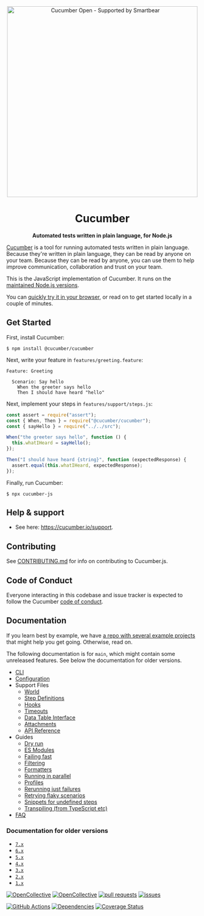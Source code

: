 <div align="center">
  <img src="https://raw.githubusercontent.com/cucumber/cucumber-js/main/docs/logo.png" alt="Cucumber Open - Supported by Smartbear" width="500" />
</div>
<h1 align="center">Cucumber</h1>
<p align="center">
  <b>Automated tests written in plain language, for Node.js</b>
</p>

[Cucumber](https://cucumber.io) is a tool for running automated tests written in plain language. Because they're
written in plain language, they can be read by anyone on your team. Because they can be
read by anyone, you can use them to help improve communication, collaboration and trust on
your team.

This is the JavaScript implementation of Cucumber. It runs on the [maintained Node.js versions](https://github.com/nodejs/Release).

You can [quickly try it in your browser](https://codesandbox.io/s/cucumber-js-demo-2p3vrl?file=/features/greeting.feature), or read on to get started locally in a couple of minutes.

## Get Started

First, install Cucumber:

```shell
$ npm install @cucumber/cucumber
```

Next, write your feature in `features/greeting.feature`:

```gherkin
Feature: Greeting

  Scenario: Say hello
    When the greeter says hello
    Then I should have heard "hello"
```

Next, implement your steps in `features/support/steps.js`:

```js
const assert = require("assert");
const { When, Then } = require("@cucumber/cucumber");
const { sayHello } = require("../../src");

When("the greeter says hello", function () {
  this.whatIHeard = sayHello();
});

Then("I should have heard {string}", function (expectedResponse) {
  assert.equal(this.whatIHeard, expectedResponse);
});
```

Finally, run Cucumber:

```shell
$ npx cucumber-js
```

## Help & support

* See here: https://cucumber.io/support.

## Contributing

See [CONTRIBUTING.md](CONTRIBUTING.md) for info on contributing to Cucumber.js.

## Code of Conduct

Everyone interacting in this codebase and issue tracker is expected to follow the Cucumber [code of conduct](https://github.com/cucumber/cucumber/blob/master/CODE_OF_CONDUCT.md).

## Documentation

If you learn best by example, we have [a repo with several example projects](https://github.com/cucumber-examples/cucumber-js-examples) that might help you get going. Otherwise, read on.

The following documentation is for `main`, which might contain some unreleased features. See below the documentation for older versions.

* [CLI](./docs/cli.md)
* [Configuration](./docs/configuration.md)
* Support Files
  * [World](./docs/support_files/world.md)
  * [Step Definitions](./docs/support_files/step_definitions.md)
  * [Hooks](./docs/support_files/hooks.md)
  * [Timeouts](./docs/support_files/timeouts.md)
  * [Data Table Interface](./docs/support_files/data_table_interface.md)
  * [Attachments](./docs/support_files/attachments.md)
  * [API Reference](./docs/support_files/api_reference.md)
* Guides
  * [Dry run](./docs/dry_run.md)
  * [ES Modules](./docs/esm.md)
  * [Failing fast](./docs/fail_fast.md)
  * [Filtering](./docs/filtering.md)
  * [Formatters](./docs/formatters.md)
  * [Running in parallel](./docs/parallel.md)
  * [Profiles](./docs/profiles.md)
  * [Rerunning just failures](./docs/rerun.md)
  * [Retrying flaky scenarios](./docs/retry.md)
  * [Snippets for undefined steps](./docs/snippets.md)
  * [Transpiling (from TypeScript etc)](./docs/transpiling.md)
* [FAQ](./docs/faq.md)

### Documentation for older versions

* [`7.x`](https://github.com/cucumber/cucumber-js/tree/7.x)
* [`6.x`](https://github.com/cucumber/cucumber-js/tree/6.x)
* [`5.x`](https://github.com/cucumber/cucumber-js/tree/5.x)
* [`4.x`](https://github.com/cucumber/cucumber-js/tree/4.x)
* [`3.x`](https://github.com/cucumber/cucumber-js/tree/3.x)
* [`2.x`](https://github.com/cucumber/cucumber-js/tree/2.x)
* [`1.x`](https://github.com/cucumber/cucumber-js/tree/1.x)

[![OpenCollective](https://opencollective.com/cucumber/backers/badge.svg)](https://opencollective.com/cucumber)
[![OpenCollective](https://opencollective.com/cucumber/sponsors/badge.svg)](https://opencollective.com/cucumber)
[![pull requests](https://oselvar.com/api/badge?label=pull%20requests&csvUrl=https%3A%2F%2Fraw.githubusercontent.com%2Fcucumber%2Foselvar-github-metrics%2Fmain%2Fdata%2Fcucumber%2Fcucumber-js%2FpullRequests.csv)](https://oselvar.com/github/cucumber/oselvar-github-metrics/main/cucumber/cucumber-js)
[![issues](https://oselvar.com/api/badge?label=issues&csvUrl=https%3A%2F%2Fraw.githubusercontent.com%2Fcucumber%2Foselvar-github-metrics%2Fmain%2Fdata%2Fcucumber%2Fcucumber-js%2Fissues.csv)](https://oselvar.com/github/cucumber/oselvar-github-metrics/main/cucumber/cucumber-js)

[![GitHub Actions](https://github.com/cucumber/cucumber-js/workflows/Build/badge.svg)](https://github.com/cucumber/cucumber-js/actions)
[![Dependencies](https://david-dm.org/cucumber/cucumber-js.svg)](https://david-dm.org/cucumber/cucumber-js)
[![Coverage Status](https://coveralls.io/repos/github/cucumber/cucumber-js/badge.svg?branch=master)](https://coveralls.io/github/cucumber/cucumber-js?branch=master)
